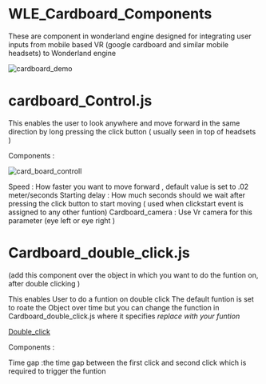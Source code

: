 # WLE_Cardboard_Components
These are component in wonderland engine designed for integrating user inputs from mobile based VR (google cardboard and similar mobile headsets)  to Wonderland engine 

![cardboard_demo](https://user-images.githubusercontent.com/68344430/134125466-5bf326f9-b400-49ed-b076-17c87e0b4ef5.gif)


# cardboard_Control.js

This enables the user to look anywhere and move forward in the same direction by long pressing the click button  ( usually seen in top of headsets )


Components :

![card_board_controll](https://user-images.githubusercontent.com/68344430/134126310-9bbbe6aa-a594-4e26-a3c4-e4750878293c.JPG)


Speed             : How faster you want to move forward , default value is set to .02 meter/seconds
Starting delay    : How much seconds should we wait after pressing the click button to start moving ( used when clickstart event is assigned to any other funtion)
Cardboard_camera  : Use Vr camera for this parameter (eye left or eye right )


# Cardboard_double_click.js

(add this component over the object in which you want to do the funtion on, after double clicking )

This enables User to do a funtion on double click 
The default funtion is set to roate the Object over time but you can change the function in Cardboard_double_click.js where it specifies *replace with your funtion*

[Double_click](https://user-images.githubusercontent.com/68344430/134128243-b43e1062-8dbd-4e0c-8493-828bf24f09a5.JPG)

Components :

Time gap    :the time gap between the first click and second click which is required to trigger the funtion

